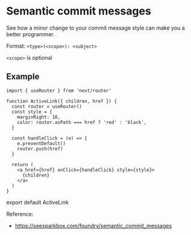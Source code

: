 # Semantic commit messages

See how a minor change to your commit message style can make you a better programmer.

Format: `<type>(<scope>): <subject>`

`<scope>` is optional

## Example

```code
import { useRouter } from 'next/router'

function ActiveLink({ children, href }) {
  const router = useRouter()
  const style = {
    marginRight: 10,
    color: router.asPath === href ? 'red' : 'black',
  }

  const handleClick = (e) => {
    e.preventDefault()
    router.push(href)
  }

  return (
    <a href={href} onClick={handleClick} style={style}>
      {children}
    </a>
  )
}
```

export default ActiveLink

Reference:

- https://seesparkbox.com/foundry/semantic_commit_messages
